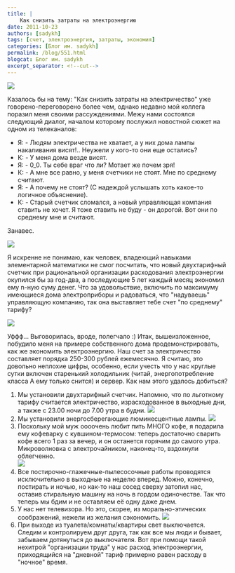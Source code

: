 ```yaml
---
title: |
    Как снизить затраты на электроэнергию
date: 2011-10-23
authors: [sadykh]
tags: [счет, электроэнергия, затраты, экономия]
categories: [Блог им. sadykh]
permalink: /blog/551.html
blogcat: Блог им. sadykh
excerpt_separator: <!--cut-->
---
```



![](http://itw66.ru/uploads/images/00/00/05/2011/10/23/a50b13.jpg)

Казалось бы на тему: "Как снизить затраты на электричество" уже говорено-переговорено более чем, однако недавно мой коллега поразил меня своими рассуждениями. Межу нами состоялся следующий диалог, началом которому послужил новостной сюжет на одном из телеканалов:

- Я: - Людям электричества не хватает, а у них дома лампы накаливания висят!.. Неужели у кого-то они еще остались?
- К: - У меня дома везде висят.
- Я: - 0_0. Ты себе враг что ли? Мотает же почем зря!
- К: - А мне все равно, у меня счетчики не стоят. Мне по среднему считают.
- Я: - А почему не стоят? (С надеждой услышать хоть какое-то логичное объяснение).
- К: - Старый счетчик сломался, а новый управляющая компания ставить не хочет. Я тоже ставить не буду - он дорогой. Вот они по среднему мне и считают. 

Занавес.

![](http://itw66.ru/uploads/images/00/00/05/2011/10/23/3070a1.jpg)



<!--cut-->


Я искренне не понимаю, как человек, владеющий навыками элементарной математики не смог посчитать, что новый двухтарифный счетчик при рациональной организации расходования электроэнергии окупился бы за год-два, а последующие 5 лет каждый месяц экономил ему n-ную суму денег. Что за удовольствие, включить по максимуму имеющиеся дома электроприборы и радоваться, что "надуваешь" управляющую компанию, так она выставляет тебе счет "по среднему" тарифу?  


![](http://itw66.ru/uploads/images/00/00/05/2011/10/23/f5ea34.jpg)


Уффф... Выговорилась, вроде, полегчало :) Итак, вышеизложенное, побудило меня на примере собственного дома продемонстрировать, как же экономить электроэнергию.
Наш счет за электричество составляет порядка 250-300 рублей ежемесячно. Я считаю, это довольно неплохие цифры, особенно, если учесть что у нас круглые сутки включен старенький холодильник (читай, энергопотребление класса А ему только снится) и сервер. Как нам этого удалось добиться? 
1. Мы установили двухтарифный счетчик. Напомню, что по льготному тарифу считается электричество, израсходованное в выходные дни, а также с 23.00 ночи до 7.00 утра в будни.
    ![](http://itw66.ru/uploads/images/00/00/05/2011/10/23/94fc7b.jpg)
2. Мы установили энергосберегающие люминесцентные лампы. 
    ![](http://itw66.ru/uploads/images/00/00/05/2011/10/23/736fc1.jpg)
3. Поскольку мой муж оооочень любит пить МНОГО кофе, я подарила ему кофеварку с кувшином-термосом: теперь достаточно сварить кофе всего 1 раз за вечер, и он останется горячим до самого утра. Микроволновка с электрочайником, наконец-то, вздохнули облегченно.  
    ![](http://itw66.ru/uploads/images/00/00/05/2011/10/23/7c857c.jpg)
4. Все постирочно-глажечные-пылесосочные работы проводятся исключительно в выходные на неделю вперед. Можно, конечно, постирать и ночью, но как-то наш сосед сверху затопил нас, оставив стиральную машину на ночь в гордом одиночестве. Так что теперь мы бдим и не оставляем её одну даже днем.
5. У нас нет телевизора. Но это, скорее, из морально-этических соображений, нежели из желания сэкономить. 
    ![](http://itw66.ru/uploads/images/00/00/05/2011/10/23/9469a3.jpg)
6. При выходе из туалета/комнаты/квартиры свет выключается. Следим и контролируем друг друга, так как все мы люди и бывает, забываем дотянуться до выключателя.
Вот при помощи такой нехитрой "организации труда" у нас расход электроэнергии, приходящийся на "дневной" тариф примерно равен расходу в "ночное" время.
